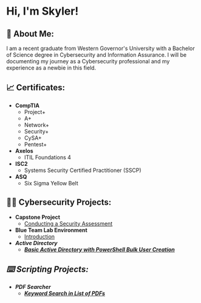 <h1>Hi, I'm Skyler! <br/>

<h2>📃 About Me:</h2>

<body> I am a recent graduate from Western Governor's University with a Bachelor of Science degree in Cybersecurity and Information Assurance. I will be documenting my journey as a Cybersecurity professional and my experience as a newbie in this field.</body>

<h2>📈 Certificates: </h2>

- <b> CompTIA </b>
  - Project+
  - A+
  - Network+
  - Security+
  - CySA+
  - Pentest+
- <b> Axelos </b>
  - ITIL Foundations 4
- <b> ISC2 </b>
  - Systems Security Certified Practitioner (SSCP)
- <b> ASQ </b>
  - Six Sigma Yellow Belt

<h2>👨‍💻 Cybersecurity Projects:</h2>

- <b>Capstone Project</b>
  - [Conducting a Security Assessment](https://github.com/skysilverio/capstone/)
- <b>Blue Team Lab Environment</b>
  - [Introduction](https://github.com/skysilverio/blueteamlab) <b><i>
- <b>Active Directory</b>
  - [Basic Active Directory with PowerShell Bulk User Creation](https://github.com/skysilverio/activedirectory)

<h2>⌨️ Scripting Projects:</h2>

- <b>PDF Searcher</b>
  - [Keyword Search in List of PDFs](https://www.youtube.com/watch?v=3mLxiIZncVY)
